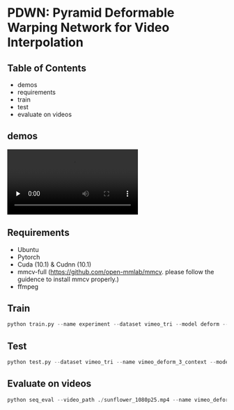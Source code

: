 # PDWN: Pyramid Deformable Warping Network for Video Interpolation

## Table of Contents
* demos
* requirements
* train
* test
* evaluate on videos

## demos 

<video id="video" controls="" preload="none">
      <source id="mp4" src="https://github.com/zhiqiiiiiii/PDWN/blob/master/demos/kimono.mp4" type="video/mp4">
</video>

## Requirements
* Ubuntu
* Pytorch
* Cuda (10.1) & Cudnn (10.1)
* mmcv-full (https://github.com/open-mmlab/mmcv. please follow the guidence to install mmcv properly.)
* ffmpeg

## Train
```python
python train.py --name experiment --dataset vimeo_tri --model deform --kernel 3 --context True --loss L1 --batch_size 8 --use_cuda True
```

## Test
```python
python test.py --dataset vimeo_tri --name vimeo_deform_3_context --model deform --context True --kernel 3 --model_load 56 --kernel 3 --interpolation True --num_input_frame 2 --num_output_frame 1 --use_cuda True --save_img True --save_freq 1
```

## Evaluate on videos
```python
python seq_eval --video_path ./sunflower_1080p25.mp4 --name vimeo_deform_3_context --model deform --context True --kernel 3 --model_load 56 --t_interp 2
```
